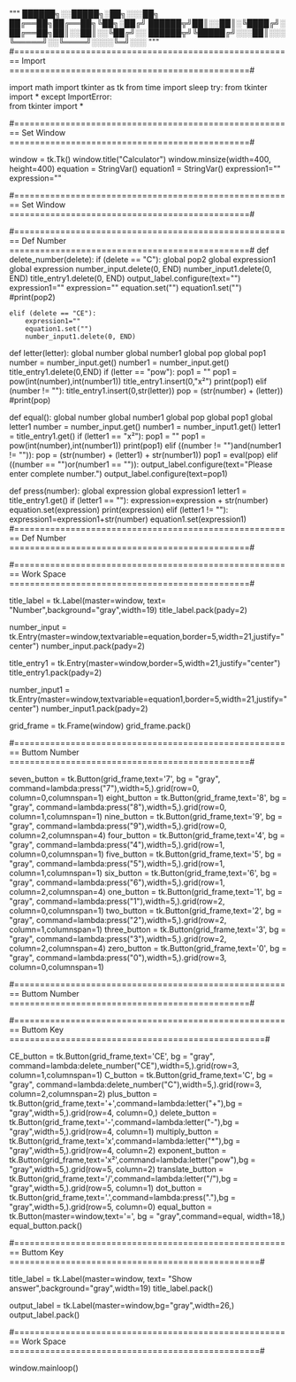 """
██████╗░░█████╗░██╗░░░██╗
██╔══██╗██╔══██╗╚██╗░██╔╝
██████╦╝██║░░██║░╚████╔╝░
██╔══██╗██║░░██║░░╚██╔╝░░
██████╦╝╚█████╔╝░░░██║░░░
╚═════╝░░╚════╝░░░░╚═╝░░░
"""
#======================================================= Import ===============================================#

import math
import tkinter as tk
from time import sleep
try:
    from tkinter import *
except ImportError:    
    from tkinter import *

#======================================================= Set Window ===============================================#

window = tk.Tk()
window.title("Calculator")
window.minsize(width=400, height=400)
equation = StringVar()
equation1 = StringVar()
expression1=""
expression=""

#======================================================= Set Window ===============================================#

#======================================================= Def Number ===============================================#
def delete_number(delete):
    if (delete == "C"):
        global pop2
        global expression1
        global expression
        number_input.delete(0, END)
        number_input1.delete(0, END)
        title_entry1.delete(0, END)
        output_label.configure(text="")
        expression1=""
        expression=""
        equation.set("") 
        equation1.set("") 
        #print(pop2)

    elif (delete == "CE"):
        expression1=""
        equation1.set("")
        number_input1.delete(0, END)

def letter(letter):
    global number
    global number1
    global pop
    global pop1
    number = number_input.get()
    number1 = number_input.get()
    title_entry1.delete(0,END)
    if (letter == "pow"):
        pop1 = ""
        pop1 = pow(int(number),int(number1))
        title_entry1.insert(0,"x²")
        print(pop1)
    elif (number != ""):
        title_entry1.insert(0,str(letter))
        pop = (str(number) + (letter))
        #print(pop)

def equal():
    global number
    global number1
    global pop
    global pop1
    global letter1
    number = number_input.get()
    number1 = number_input1.get()
    letter1 = title_entry1.get()
    if (letter1 == "x²"):
        pop1 = ""
        pop1 = pow(int(number),int(number1))
        print(pop1)
    elif ((number != "")and(number1 != "")):
        pop = (str(number) + (letter1) + str(number1))
        pop1 = eval(pop)
    elif ((number == "")or(number1 == "")):
        output_label.configure(text="Please enter complete number.")
    output_label.configure(text=pop1)

def press(number):
    global expression
    global expression1
    letter1 = title_entry1.get()
    if (letter1 == ""):
        expression=expression + str(number)
        equation.set(expression) 
        print(expression)
    elif (letter1 != ""):      
        expression1=expression1+str(number)
        equation1.set(expression1) 
#======================================================= Def Number ===============================================#

#======================================================= Work Space ===============================================#

title_label = tk.Label(master=window, text= "Number",background="gray",width=19)
title_label.pack(pady=2)

number_input = tk.Entry(master=window,textvariable=equation,border=5,width=21,justify="center")
number_input.pack(pady=2)

title_entry1 = tk.Entry(master=window,border=5,width=21,justify="center")
title_entry1.pack(pady=2)

number_input1 = tk.Entry(master=window,textvariable=equation1,border=5,width=21,justify="center")
number_input1.pack(pady=2)

grid_frame = tk.Frame(window)
grid_frame.pack() 

#======================================================= Buttom Number ===============================================#

seven_button = tk.Button(grid_frame,text='7', bg = "gray", command=lambda:press("7"),width=5,).grid(row=0, column=0,columnspan=1)
eight_button = tk.Button(grid_frame,text='8', bg = "gray", command=lambda:press("8"),width=5,).grid(row=0, column=1,columnspan=1)
nine_button = tk.Button(grid_frame,text='9', bg = "gray", command=lambda:press("9"),width=5,).grid(row=0, column=2,columnspan=4)
four_button = tk.Button(grid_frame,text='4', bg = "gray", command=lambda:press("4"),width=5,).grid(row=1, column=0,columnspan=1)
five_button = tk.Button(grid_frame,text='5', bg = "gray", command=lambda:press("5"),width=5,).grid(row=1, column=1,columnspan=1)
six_button = tk.Button(grid_frame,text='6', bg = "gray", command=lambda:press("6"),width=5,).grid(row=1, column=2,columnspan=4)
one_button = tk.Button(grid_frame,text='1', bg = "gray", command=lambda:press("1"),width=5,).grid(row=2, column=0,columnspan=1)
two_button = tk.Button(grid_frame,text='2', bg = "gray", command=lambda:press("2"),width=5,).grid(row=2, column=1,columnspan=1)
three_button = tk.Button(grid_frame,text='3', bg = "gray", command=lambda:press("3"),width=5,).grid(row=2, column=2,columnspan=4)
zero_button = tk.Button(grid_frame,text='0', bg = "gray", command=lambda:press("0"),width=5,).grid(row=3, column=0,columnspan=1)

#======================================================= Buttom Number ===============================================#

#======================================================= Buttom Key ==================================================#

CE_button = tk.Button(grid_frame,text='CE', bg = "gray", command=lambda:delete_number("CE"),width=5,).grid(row=3, column=1,columnspan=1)
C_button = tk.Button(grid_frame,text='C', bg = "gray", command=lambda:delete_number("C"),width=5,).grid(row=3, column=2,columnspan=2)
plus_button = tk.Button(grid_frame,text='+',command=lambda:letter("+"),bg = "gray",width=5,).grid(row=4, column=0,)
delete_button = tk.Button(grid_frame,text='-',command=lambda:letter("-"),bg = "gray",width=5,).grid(row=4, column=1)
multiply_button = tk.Button(grid_frame,text='x',command=lambda:letter("*"),bg = "gray",width=5,).grid(row=4, column=2)
exponent_button = tk.Button(grid_frame,text='x²',command=lambda:letter("pow"),bg = "gray",width=5,).grid(row=5, column=2)
translate_button = tk.Button(grid_frame,text='/',command=lambda:letter("/"),bg = "gray",width=5,).grid(row=5, column=1)
dot_button = tk.Button(grid_frame,text='.',command=lambda:press("."),bg = "gray",width=5,).grid(row=5, column=0)
equal_button = tk.Button(master=window,text='=', bg = "gray",command=equal, width=18,)
equal_button.pack()

#======================================================= Buttom Key =================================================#

title_label = tk.Label(master=window, text= "Show answer",background="gray",width=19)
title_label.pack()

output_label = tk.Label(master=window,bg="gray",width=26,)
output_label.pack()

#======================================================= Work Space =================================================#

window.mainloop()
